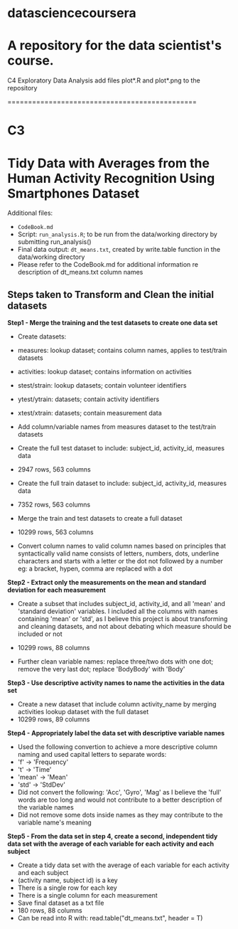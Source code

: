 # datasciencecoursera
A repository for the data scientist's course.
==============================================
C4 Exploratory Data Analysis
add files plot*.R and plot*.png to the repository

==============================================
# C3 
# Tidy Data with Averages from the Human Activity Recognition Using Smartphones Dataset

Additional files: 
 - `CodeBook.md`
 - Script: `run_analysis.R`; to be run from the data/working directory by submitting run_analysis()
 - Final data output: `dt_means.txt`, created by write.table function in the data/working directory 
 - Please refer to the CodeBook.md for additional information re description of dt_means.txt column names

## Steps taken to Transform and Clean the initial datasets

**Step1 - Merge the training and the test datasets to create one data set**

 - Create datasets:
  - measures: lookup dataset; contains column names, applies to test/train datasets
  - activities: lookup dataset; contains information on activities
  - stest/strain: lookup datasets; contain volunteer identifiers
  - ytest/ytrain: datasets; contain activity identifiers
  - xtest/xtrain: datasets; contain measurement data

 - Add column/variable names from measures dataset to the test/train datasets
 - Create the full test dataset to include: subject_id, activity_id, measures data
  - 2947 rows, 563 columns

 - Create the full train dataset to include: subject_id, activity_id, measures data
  - 7352 rows, 563 columns

 - Merge the train and test datasets to create a full dataset
  - 10299 rows, 563 columns

 - Convert column names to valid column names based on principles that syntactically valid name consists of letters, numbers, dots, underline characters and starts with a letter or the dot not followed by a number
eg: a bracket, hypen, comma are replaced with a dot

**Step2 - Extract only the measurements on the mean and standard deviation for each measurement**

  - Create a subset that includes subject_id, activity_id, and all 'mean' and 'standard deviation' variables. 
I included all the columns with names containing 'mean' or 'std', as I believe this project is about transforming and cleaning datasets, and not about debating which measure should be included or not
   - 10299 rows, 88 columns

  - Further clean variable names:
replace three/two dots with one dot; remove the very last dot; replace 'BodyBody' with 'Body'

**Step3 - Use descriptive activity names to name the activities in the data set**

  - Create a new dataset that include column activity_name by merging activities lookup dataset with the full dataset
   - 10299 rows, 89 columns

**Step4 - Appropriately label the data set with descriptive variable names**

  - Used the following convertion to achieve a more descriptive column naming and used capital letters to separate words:
   - 'f' -> 'Frequency'
   - 't' -> 'Time'
   - 'mean' -> 'Mean'
   - 'std' -> 'StdDev'
  - Did not convert the following: 'Acc', 'Gyro', 'Mag' as I believe the 'full' words are too long and would not contribute to a better description of the variable names
  - Did not remove some dots inside names as they may contribute to the variable name's meaning

**Step5 - From the data set in step 4, create a second, independent tidy data set with the average of each variable for each activity and each subject**

  - Create a tidy data set with the average of each variable for each activity and each subject
  - (activity name, subject id) is a key
  - There is a single row for each key
  - There is a single column for each measurement
  - Save final dataset as a txt file
   - 180 rows, 88 columns
  - Can be read into R with: read.table("dt_means.txt", header = T)

